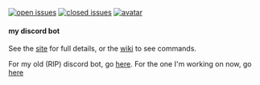 [![open issues](https://img.shields.io/github/issues-raw/qanazoga/hallita?style=for-the-badge)](https://github.com/qanazoga/hallita/issues)
[![closed issues](https://img.shields.io/github/issues-closed-raw/qanazoga/hallita?style=for-the-badge)](https://github.com/qanazoga/hallita/issues)
[![avatar](https://repository-images.githubusercontent.com/234845733/11eb6d80-3afd-11ea-8141-2e4700dd65da)](https://www.deviantart.com/king-hime/art/NEON-LIGHTS-745230728)

#### my discord bot
See the [site](https://qanazoga.com/hallita) for full details, or the [wiki](https://github.com/qanazoga/hallita/wiki/commands) to see commands.

For my old (RIP) discord bot, go [here](https://github.com/qanazoga/soturi). For the one I'm working on now, go [here](https://github.com/qanazoga/carlisle-bot)
